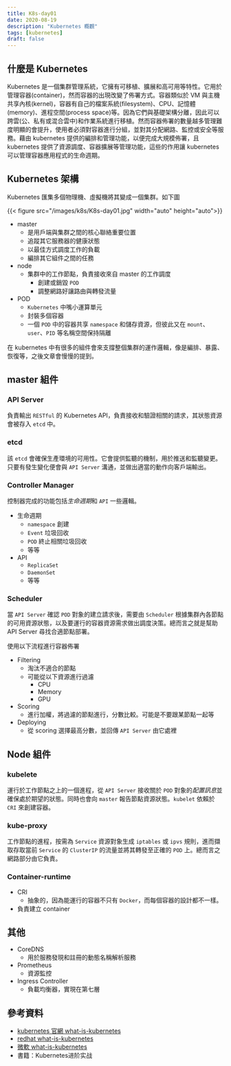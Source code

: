 ```yaml
---
title: K8s-day01
date: 2020-08-19
description: "Kubernetes 概觀"
tags: [kubernetes]
draft: false
---
```


## 什麼是 Kubernetes

Kubernetes 是一個集群管理系統，它擁有可移植、擴展和高可用等特性。它用於管理容器(container)，然而容器的出現改變了佈署方式。容器類似於 VM 與主機共享內核(kernel)，容器有自己的檔案系統(filesystem)、CPU、記憶體(memory)、進程空間(process space)等。因為它們與基礎架構分離，因此可以跨雲(公、私有或混合雲中)和作業系統進行移植。然而容器佈署的數量越多管理難度明顯的會提升，使用者必須對容器進行分組，並對其分配網路、監控或安全等服務。藉由 kubernetes 提供的編排和管理功能，以便完成大規模佈署，且 kubernetes 提供了資源調度、容器擴展等管理功能，這些的作用讓 kubernetes 可以管理容器應用程式的生命週期。

## Kubernetes 架構

Kubernetes 匯集多個物理機、虛擬機將其變成一個集群。如下圖

<!-- ![](../assets/img/k8s/K8s-day01.jpg) -->
{{< figure src="/images/k8s/K8s-day01.jpg" width="auto" height="auto">}}

- master
    - 是用戶端與集群之間的核心聯絡重要位置
    - 追蹤其它服務器的健康狀態
    - 以最佳方式調度工作的負載
    - 編排其它組件之間的任務
- node
    - 集群中的工作節點，負責接收來自 master 的工作調度
        - 創建或銷毀 `POD`
        - 調整網路好讓路由與轉發流量
- POD
    - `Kubernetes` 中嘴小運算單元
    - 封裝多個容器
    - 一個 `POD` 中的容器共享 `namespace` 和儲存資源，但彼此又在 `mount`、`user`、`PID` 等名稱空間保持隔離

在 kubernetes 中有很多的組件會來支撐整個集群的運作邏輯，像是編排、暴露、恢復等，之後文章會慢慢的提到。

## master 組件
### API Server

負責輸出 `RESTful` 的 Kubernetes API，負責接收和驗證相關的請求，其狀態資源會被存入 `etcd` 中。

### etcd

該 `etcd` 會確保生產環境的可用性。它會提供監聽的機制，用於推送和監聽變更。只要有發生變化便會與 `API Server` 溝通，並做出適當的動作向客戶端輸出。

### Controller Manager

控制器完成的功能包括*生命週期*和 `API` 一些邏輯。

- 生命週期
    - `namespace` 創建
    - `Event` 垃圾回收
    - `POD` 終止相關垃圾回收
    - 等等
- API
    - `ReplicaSet` 
    - `DaemonSet`
    - 等等

### Scheduler

當 `API Server` 確認 `POD` 對象的建立請求後，需要由 `Scheduler` 根據集群內各節點的可用資源狀態，以及要運行的容器資源需求做出調度決策。總而言之就是幫助 API Server 尋找合適節點部署。

使用以下流程進行容器佈署
- Filtering
    - 淘汰不適合的節點
    - 可能從以下資源進行過濾
        - CPU
        - Memory
        - GPU
- Scoring
    - 進行加權，將過濾的節點進行，分數比較。可能是不要跟某節點一起等
- Deploying
    - 從 scoring 選擇最高分數，並回傳 `API Server` 由它處裡


## Node 組件

### kubelete

運行於工作節點之上的一個進程，從 `API Server` 接收關於 `POD` 對象的*配置訊息*並確保處於期望的狀態。同時也會向 `master` 報告節點資源狀態。`kubelet` 依賴於 `CRI` 來創建容器。

### kube-proxy

工作節點的進程，按需為 `Service` 資源對象生成 `iptables` 或 `ipvs` 規則，進而擷取存取當前 `Service` 的 `ClusterIP` 的流量並將其轉發至正確的 `POD` 上。總而言之網路部分由它負責。
 

### Container-runtime

- CRI
    - 抽象的，因為能運行的容器不只有 `Docker`，而每個容器的設計都不一樣。
- 負責建立 container

## 其他

- CoreDNS
    - 用於服務發現和註冊的動態名稱解析服務
- Prometheus
    - 資源監控
- Ingress Controller
    - 負載均衡器，實現在第七層

## 參考資料

- [kubernetes 官網 what-is-kubernetes](https://kubernetes.io/docs/concepts/overview/what-is-kubernetes/)
- [redhat what-is-kubernetes](https://www.redhat.com/en/topics/containers/what-is-kubernetes)
- [微軟 what-is-kubernetes](https://azure.microsoft.com/zh-tw/topic/what-is-kubernetes/#overview)
- 書籍：Kubernetes进阶实战